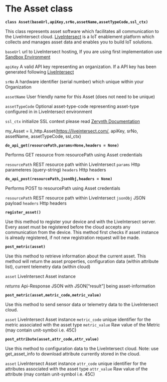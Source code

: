 # The Asset class


**`class Asset(baseUrl,apiKey,srNo,assetName,assetTypeCode,ssl_ctx)`**

This class represents asset software which facilitates all communication to the LiveIntersect cloud.  [LiveIntersect](https://esprida.com/platform/) is a IoT enablement platform which collects and manages asset data and enables you to build IoT solutions.

`baseUrl` url to LiveIntersect hosting, If you are using first implementation use [Sandbox Environment](https://sandbox.liveintersect.com)

`apiKey` A valid API key representing an organization. If a API key has been generated following [LiveIntersect](https://sandbox.liveintersect.com/ui/faces/service/developer.xhtml?viewName=manage.api.key)

`srNo` A hardware identifier (serial number) which unique within your Organization

`assetName` User friendly name for this Asset (does not need to be unique)

`assetTypeCode` Optional asset-type-code representing asset-type configured in in LiveIntersect environment

`ssl_ctx` initialize SSL context please read [Zerynth Documentation](https://docs.zerynth.com/latest/official/core.zerynth.stdlib/examples/examples.html?highlight=secure%20http#core-zerynth-stdlib-secure-http)

my_Asset = li_http.Asset(https://liveintersect.com/, apiKey, srNo, assetName, assetTypeCode, ssl_ctx)


**`do_api_get(resourcePath,params=None,headers = None)`**

Performs GET resource from resourcePath using Asset credentials

`resourcePath` REST resource path within LiveIntersect
`params` Http parameteres (query-string)
`headers` Http headers


**`do_api_post(resourcePath,jsonObj,headers = None)`**

Performs POST to resourcePath using Asset credentials

`resourcePath` REST resource path within LiveIntersect
`jsonObj` JSON payload
`headers` Http headers


**`register_asset()`**

Use this method to register your device and with the LiveIntersect server.  Every asset must be registered before the cloud accepts any communication from the device.
This method first checks if asset instance is already registered, if not new registration request will be made.


**`post_metric(asset)`**

Use this method to retrieve information about the current asset.  This method will return the asset properties, configuration data (within attribute list), current telemetry data (within cloud)

`asset` LiveIntersect Asset instance

*returns* Api-Response JSON with JSON[“result”] being asset-information


**`post_metric(asset,metric_code,metric_value)`**

Use this method to send sensor data or telemetry data to the LiveIntersect cloud.

`asset` LiveIntersect Asset instance
`metric_code` unique identifier for the metric associated with the asset type
`metric_value` Raw value of the Metric (may contain unit-symbol i.e. 45C)


**`post_attribute(asset,attr_code,attr_value)`**

Use this method to configuration data to the LiveIntersect cloud.
Note: use get_asset_info to download attribute currently stored in the cloud.

`asset` LiveIntersect Asset instance
`attr_code` unique identifier for the attributes associated with the asset type
`attr_value` Raw value of the attribute (may contain unit-symbol i.e. 45C)
<!--stackedit_data:
eyJoaXN0b3J5IjpbNzM1OTM1OTQyXX0=
-->
